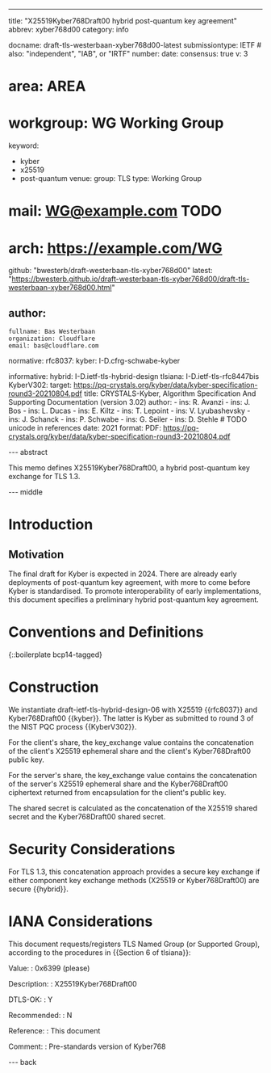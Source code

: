 ---
title: "X25519Kyber768Draft00 hybrid post-quantum key agreement"
abbrev: xyber768d00
category: info

docname: draft-tls-westerbaan-xyber768d00-latest
submissiontype: IETF  # also: "independent", "IAB", or "IRTF"
number:
date:
consensus: true
v: 3
# area: AREA
# workgroup: WG Working Group
keyword:
 - kyber
 - x25519
 - post-quantum
venue:
  group: TLS
  type: Working Group
#  mail: WG@example.com TODO
#  arch: https://example.com/WG
  github: "bwesterb/draft-westerbaan-tls-xyber768d00"
  latest: "https://bwesterb.github.io/draft-westerbaan-tls-xyber768d00/draft-tls-westerbaan-xyber768d00.html"

author:
 -
    fullname: Bas Westerbaan
    organization: Cloudflare
    email: bas@cloudflare.com

normative:
  rfc8037:
  kyber: I-D.cfrg-schwabe-kyber


informative:
  hybrid: I-D.ietf-tls-hybrid-design
  tlsiana: I-D.ietf-tls-rfc8447bis
  KyberV302:
    target: https://pq-crystals.org/kyber/data/kyber-specification-round3-20210804.pdf
    title: CRYSTALS-Kyber, Algorithm Specification And Supporting Documentation (version 3.02)
    author:
      -
        ins: R. Avanzi
      -
        ins: J. Bos
      -
        ins: L. Ducas
      -
        ins: E. Kiltz
      -
        ins: T. Lepoint
      -
        ins: V. Lyubashevsky
      -
        ins: J. Schanck
      -
        ins: P. Schwabe
      -
        ins: G. Seiler
      -
        ins: D. Stehle # TODO unicode in references
    date: 2021
    format:
      PDF: https://pq-crystals.org/kyber/data/kyber-specification-round3-20210804.pdf


--- abstract

This memo defines X25519Kyber768Draft00, a hybrid post-quantum key exchange
    for TLS 1.3.


--- middle

# Introduction

## Motivation

The final draft for Kyber is expected in 2024.
There are already early deployments of post-quantum key agreement,
    with more to come before Kyber is standardised.
To promote interoperability of early implementations,
    this document specifies a preliminary hybrid post-quantum key agreement.

# Conventions and Definitions

{::boilerplate bcp14-tagged}

# Construction

We instantiate draft-ietf-tls-hybrid-design-06 with
    X25519 {{rfc8037}} and Kyber768Draft00 {{kyber}}.
The latter is Kyber as submitted
    to round 3 of the NIST PQC process {{KyberV302}}.

For the client's share,
 the key_exchange value contains
    the concatenation of the client's X25519 ephemeral share
    and the client's Kyber768Draft00 public key.

For the server's share,
 the key_exchange value contains
    the concatenation of the server's X25519 ephemeral share
    and the Kyber768Draft00 ciphertext returned
    from encapsulation for the client's public key.

The shared secret is calculated as the concatenation of
    the X25519 shared secret
    and the Kyber768Draft00 shared secret.


# Security Considerations

For TLS 1.3, this concatenation approach provides a secure key
    exchange if either component key exchange methods (X25519
    or Kyber768Draft00) are secure {{hybrid}}.


# IANA Considerations

This document requests/registers TLS Named Group
 (or Supported Group), according to the procedures in
 {{Section 6 of tlsiana}}:

 Value:
 : 0x6399 (please)

 Description:
 : X25519Kyber768Draft00

 DTLS-OK:
 : Y

 Recommended:
 : N

 Reference:
 : This document

 Comment:
 : Pre-standards version of Kyber768

--- back

